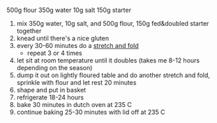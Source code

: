 500g flour
350g water
10g salt
150g starter

1. mix 350g water, 10g salt, and 500g flour, 150g fed&doubled starter together
2. knead until there's a nice gluten
3. every 30-60 minutes do a [stretch and fold](https://www.youtube.com/watch?v=QYzxulQY1Gc)
   - repeat 3 or 4 times
4. let sit at room temperature until it doubles (takes me 8-12 hours depending on the season)
5. dump it out on lightly floured table and do another stretch and fold, sprinkle with flour and let rest 20 minutes
6. shape and put in basket
7. refrigerate 18-24 hours
8. bake 30 minutes in dutch oven at 235 C
9. continue baking 25-30 minutes with lid off at 235 C


